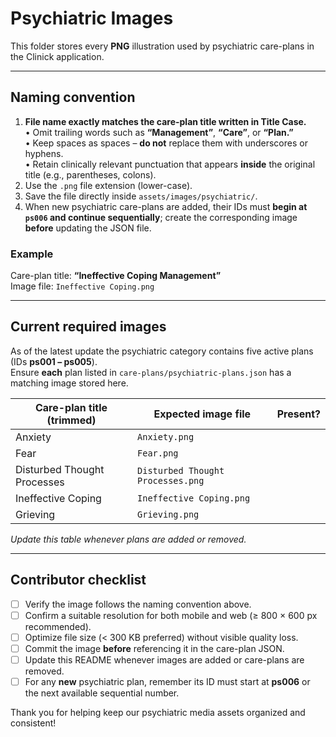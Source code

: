 # Psychiatric Images

This folder stores every **PNG** illustration used by psychiatric care-plans in the Clinick application.

---

## Naming convention  

1. **File name exactly matches the care-plan title written in Title Case.**  
   • Omit trailing words such as **“Management”**, **“Care”**, or **“Plan.”**  
   • Keep spaces as spaces – **do not** replace them with underscores or hyphens.  
   • Retain clinically relevant punctuation that appears **inside** the original title (e.g., parentheses, colons).  
2. Use the `.png` file extension (lower-case).  
3. Save the file directly inside `assets/images/psychiatric/`.  
4. When new psychiatric care-plans are added, their IDs must **begin at `ps006` and continue sequentially**; create the corresponding image **before** updating the JSON file.

### Example  
Care-plan title: **“Ineffective Coping Management”**  
Image file: `Ineffective Coping.png`

---

## Current required images

As of the latest update the psychiatric category contains five active plans (IDs **ps001 – ps005**).  
Ensure **each** plan listed in `care-plans/psychiatric-plans.json` has a matching image stored here.

| Care-plan title (trimmed)        | Expected image file                    | Present? |
| -------------------------------- | -------------------------------------- | -------- |
| Anxiety                          | `Anxiety.png`                          |          |
| Fear                             | `Fear.png`                             |          |
| Disturbed Thought Processes      | `Disturbed Thought Processes.png`      |          |
| Ineffective Coping               | `Ineffective Coping.png`               |          |
| Grieving                         | `Grieving.png`                         |          |

_Update this table whenever plans are added or removed._

---

## Contributor checklist

- [ ] Verify the image follows the naming convention above.  
- [ ] Confirm a suitable resolution for both mobile and web (≥ 800 × 600 px recommended).  
- [ ] Optimize file size (< 300 KB preferred) without visible quality loss.  
- [ ] Commit the image **before** referencing it in the care-plan JSON.  
- [ ] Update this README whenever images are added or care-plans are removed.  
- [ ] For any **new** psychiatric plan, remember its ID must start at **ps006** or the next available sequential number.

Thank you for helping keep our psychiatric media assets organized and consistent!
